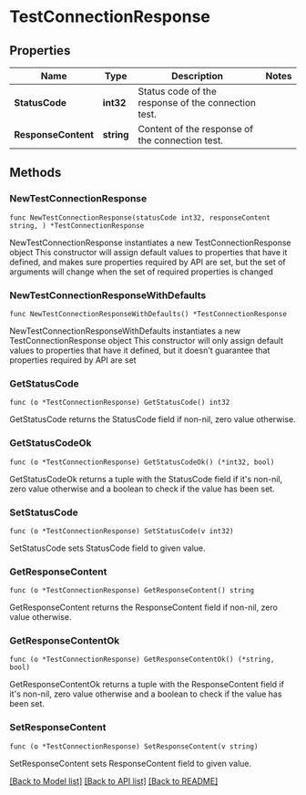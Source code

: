 # TestConnectionResponse

## Properties

Name | Type | Description | Notes
------------ | ------------- | ------------- | -------------
**StatusCode** | **int32** | Status code of the response of the connection test. | 
**ResponseContent** | **string** | Content of the response of the connection test. | 

## Methods

### NewTestConnectionResponse

`func NewTestConnectionResponse(statusCode int32, responseContent string, ) *TestConnectionResponse`

NewTestConnectionResponse instantiates a new TestConnectionResponse object
This constructor will assign default values to properties that have it defined,
and makes sure properties required by API are set, but the set of arguments
will change when the set of required properties is changed

### NewTestConnectionResponseWithDefaults

`func NewTestConnectionResponseWithDefaults() *TestConnectionResponse`

NewTestConnectionResponseWithDefaults instantiates a new TestConnectionResponse object
This constructor will only assign default values to properties that have it defined,
but it doesn't guarantee that properties required by API are set

### GetStatusCode

`func (o *TestConnectionResponse) GetStatusCode() int32`

GetStatusCode returns the StatusCode field if non-nil, zero value otherwise.

### GetStatusCodeOk

`func (o *TestConnectionResponse) GetStatusCodeOk() (*int32, bool)`

GetStatusCodeOk returns a tuple with the StatusCode field if it's non-nil, zero value otherwise
and a boolean to check if the value has been set.

### SetStatusCode

`func (o *TestConnectionResponse) SetStatusCode(v int32)`

SetStatusCode sets StatusCode field to given value.


### GetResponseContent

`func (o *TestConnectionResponse) GetResponseContent() string`

GetResponseContent returns the ResponseContent field if non-nil, zero value otherwise.

### GetResponseContentOk

`func (o *TestConnectionResponse) GetResponseContentOk() (*string, bool)`

GetResponseContentOk returns a tuple with the ResponseContent field if it's non-nil, zero value otherwise
and a boolean to check if the value has been set.

### SetResponseContent

`func (o *TestConnectionResponse) SetResponseContent(v string)`

SetResponseContent sets ResponseContent field to given value.



[[Back to Model list]](../README.md#documentation-for-models) [[Back to API list]](../README.md#documentation-for-api-endpoints) [[Back to README]](../README.md)


